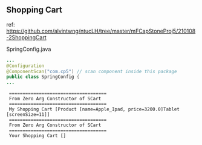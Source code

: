 ## Shopping Cart

ref: https://github.com/alvintwng/ntucLH/tree/master/mFCapStoneProj5/210108-2ShoppingCart

SpringConfig.java
``` java
...
@Configuration
@ComponentScan("com.cp5") // scan component inside this package
public class SpringConfig {
...
```

``` console
 ==================================== 
 From Zero Arg Constructor of SCart 
 ==================================== 
 My Shopping Cart [Product [name=Apple_Ipad, price=3200.0]Tablet [screenSize=11]]
 ==================================== 
 From Zero Arg Constructor of SCart 
 ==================================== 
 Your Shopping Cart []
```
